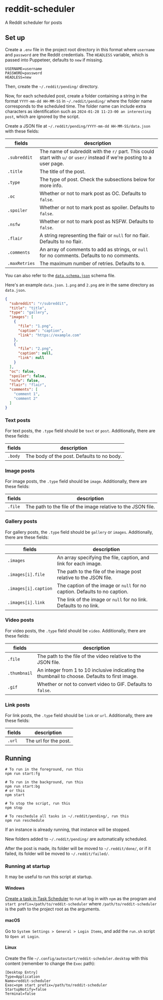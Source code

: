 # reddit-scheduler

A Reddit scheduler for posts

## Set up

Create a `.env` file in the project root directory in this format where `username` and `password` are the Reddit
credentials. The `HEADLESS` variable, which is passed into Puppeteer, defaults to `new` if missing.

```dotenv
USERNAME=username
PASSWORD=password
HEADLESS=new
```

Then, create the `~/.reddit/pending/` directory.

Now, for each scheduled post, create a folder containing a string in the format `YYYY-mm-dd HH-MM-SS` in
`~/.reddit/pending/` where the folder name corresponds to the scheduled time. The folder name can include extra
characters as identification such as `2024-01-28 11-23-00 an interesting post`, which are ignored by the script.

Create a JSON file at `~/.reddit/pending/YYYY-mm-dd HH-MM-SS/data.json` with these fields:

| fields        | description                                                                                                              |
|---------------|--------------------------------------------------------------------------------------------------------------------------|
| `.subreddit`  | The name of subreddit with the `r/` part. This could start with `u/` or `user/` instead if we're posting to a user page. |
| `.title`      | The title of the post.                                                                                                   |
| `.type`       | The type of post. Check the subsections below for more info.                                                             |
| `.oc`         | Whether or not to mark post as OC. Defaults to `false`.                                                                  |
| `.spoiler`    | Whether or not to mark post as spoiler. Defaults to `false`.                                                             |
| `.nsfw`       | Whether or not to mark post as NSFW. Defaults to `false`.                                                                |
| `.flair`      | A string representing the flair or `null` for no flair. Defaults to no flair.                                            |
| `.comments`   | An array of comments to add as strings, or `null` for no comments. Defaults to no comments.                              |
| `.maxRetries` | The maximum number of retries. Defaults to `0`.                                                                          |

You can also refer to the [`data.schema.json`](https://github.com/tigeryu8900/reddit-scheduler/blob/main/data.schema.json)
schema file.

Here's an example `data.json`. `1.png` and `2.png` are in the same directory as `data.json`.

```json
{
  "subreddit": "r/subreddit",
  "title": "title",
  "type": "gallery",
  "images": [
    {
      "file": "1.png",
      "caption": "caption",
      "link": "https://example.com"
    },
    {
      "file": "2.png",
      "caption": null,
      "link": null
    }
  ],
  "oc": false,
  "spoiler": false,
  "nsfw": false,
  "flair": "flair",
  "comments": [
    "comment 1",
    "comment 2"
  ]
}
```

### Text posts

For text posts, the `.type` field should be `text` or `post`. Additionally, there are these fields:

| fields  | description                                |
|---------|--------------------------------------------|
| `.body` | The body of the post. Defaults to no body. |

### Image posts

For image posts, the `.type` field should be `image`. Additionally, there are these fields:

| fields  | description                                                  |
|---------|--------------------------------------------------------------|
| `.file` | The path to the file of the image relative to the JSON file. |

### Gallery posts

For gallery posts, the `.type` field should be `gallery` or `images`. Additionally, there are these fields:

| fields               | description                                                                |
|----------------------|----------------------------------------------------------------------------|
| `.images`            | An array specifying the file, caption, and link for each image.            |
| `.images[i].file`    | The path to the file of the image post relative to the JSON file.          |
| `.images[i].caption` | The caption of the image or `null` for no caption. Defaults to no caption. |
| `.images[i].link`    | The link of the image or `null` for no link. Defaults to no link.          |

### Video posts

For video posts, the `.type` field should be `video`. Additionally, there are these fields:

| fields            | description                                                                                    |
|-------------------|------------------------------------------------------------------------------------------------|
| `.file`           | The path to the file of the video relative to the JSON file.                                   |
| `.thumbnail`      | An integer from 1 to 10 inclusive indicating the thumbnail to choose. Defaults to first image. |
| `.gif`            | Whether or not to convert video to GIF. Defaults to `false`.                                   |

### Link posts

For link posts, the `.type` field should be `link` or `url`. Additionally, there are these fields:

| fields | description           |
|--------|-----------------------|
| `.url` | The url for the post. |

## Running

```shell
# To run in the foreground, run this
npm run start:fg

# To run in the background, run this
npm run start:bg
# or this
npm start

# To stop the script, run this
npm stop

# To reschedule all tasks in ~/.reddit/pending/, run this
npm run reschedule
```

If an instance is already running, that instance will be stopped.

New folders added to `~/.reddit/pending/` are automatically scheduled.

After the post is made, its folder will be moved to `~/.reddit/done/`, or if it failed, its folder will be moved to
`~/.reddit/failed/`.

### Running at startup

It may be useful to run this script at startup.

#### Windows

[Create a task in Task Scheduler](https://www.windowscentral.com/how-create-automated-task-using-task-scheduler-windows-10)
to run at log in with `npm` as the program and `start prefix=/path/to/reddit-scheduler` where `/path/to/reddit-scheduler`
is the path to the project root as the arguments.

#### macOS

Go to `System Settings > General > Login Items`, and add the `run.sh` script to `Open at Login`.

#### Linux

Create the file `~/.config/autostart/reddit-scheduler.desktop` with this content (remember to change the `Exec` path):

```
[Desktop Entry]
Type=Application
Name=reddit-scheduler
Exec=npm start prefix=/path/to/reddit-scheduler
StartupNotify=false
Terminal=false
```

